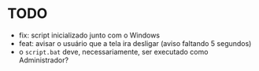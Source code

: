 # TODO
- fix: script inicializado junto com o Windows
- feat: avisar o usuário que a tela ira desligar (aviso faltando 5 segundos)
- o `script.bat` deve, necessariamente, ser executado como Administrador?
